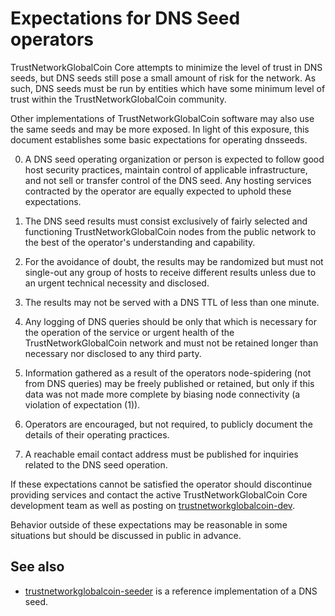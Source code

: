 Expectations for DNS Seed operators
====================================

TrustNetworkGlobalCoin Core attempts to minimize the level of trust in DNS seeds,
but DNS seeds still pose a small amount of risk for the network.
As such, DNS seeds must be run by entities which have some minimum
level of trust within the TrustNetworkGlobalCoin community.

Other implementations of TrustNetworkGlobalCoin software may also use the same
seeds and may be more exposed. In light of this exposure, this
document establishes some basic expectations for operating dnsseeds.

0. A DNS seed operating organization or person is expected to follow good
host security practices, maintain control of applicable infrastructure,
and not sell or transfer control of the DNS seed. Any hosting services
contracted by the operator are equally expected to uphold these expectations.

1. The DNS seed results must consist exclusively of fairly selected and
functioning TrustNetworkGlobalCoin nodes from the public network to the best of the
operator's understanding and capability.

2. For the avoidance of doubt, the results may be randomized but must not
single-out any group of hosts to receive different results unless due to an
urgent technical necessity and disclosed.

3. The results may not be served with a DNS TTL of less than one minute.

4. Any logging of DNS queries should be only that which is necessary
for the operation of the service or urgent health of the TrustNetworkGlobalCoin
network and must not be retained longer than necessary nor disclosed
to any third party.

5. Information gathered as a result of the operators node-spidering
(not from DNS queries) may be freely published or retained, but only
if this data was not made more complete by biasing node connectivity
(a violation of expectation (1)).

6. Operators are encouraged, but not required, to publicly document the
details of their operating practices.

7. A reachable email contact address must be published for inquiries
related to the DNS seed operation.

If these expectations cannot be satisfied the operator should
discontinue providing services and contact the active TrustNetworkGlobalCoin
Core development team as well as posting on
[trustnetworkglobalcoin-dev](https://lists.linuxfoundation.org/mailman/listinfo/trustnetworkglobalcoin-dev).

Behavior outside of these expectations may be reasonable in some
situations but should be discussed in public in advance.

See also
----------
- [trustnetworkglobalcoin-seeder](https://github.com/sipa/trustnetworkglobalcoin-seeder) is a reference implementation of a DNS seed.
